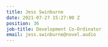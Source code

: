 ```yaml
---
title: Jess Swinburne
date: 2021-07-27 15:27:00 Z
position: 36
job-title: Development Co-Ordinator
email: jess.swinburne@novel.audio
---
```



